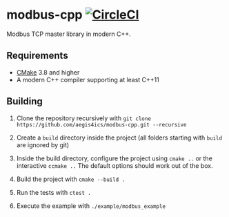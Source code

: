 # modbus-cpp [![CircleCI](https://circleci.com/gh/aegis4ics/modbus-cpp/tree/master.svg?style=svg&circle-token=e0a370a9fddf904b93ff2d29f54ed36371ef0eb3)](https://circleci.com/gh/aegis4ics/modbus-cpp/tree/master)

Modbus TCP master library in modern C++.

## Requirements
- [CMake](https://cmake.org/download/) 3.8 and higher
- A modern C++ compiler supporting at least C++11

## Building
1. Clone the repository recursively with `git clone https://github.com/aegis4ics/modbus-cpp.git --recursive`

2. Create a `build` directory inside the project (all folders starting with `build` are ignored by git)

3. Inside the build directory, configure the project using `cmake ..` or the interactive `ccmake ..` The default options should work out of the box.

4. Build the project with `cmake --build .`

5. Run the tests with `ctest .`

6. Execute the example with `./example/modbus_example`